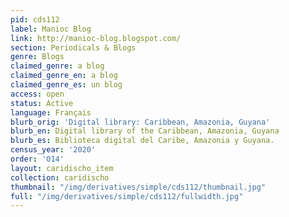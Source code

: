 ```yaml
---
pid: cds112
label: Manioc Blog
link: http://manioc-blog.blogspot.com/
section: Periodicals & Blogs
genre: Blogs
claimed_genre: a blog
claimed_genre_en: a blog
claimed_genre_es: un blog
access: open
status: Active
language: Français
blurb_orig: 'Digital library: Caribbean, Amazonia, Guyana'
blurb_en: Digital library of the Caribbean, Amazonia, Guyana
blurb_es: Biblioteca digital del Caribe, Amazonia y Guyana.
census_year: '2020'
order: '014'
layout: caridischo_item
collection: caridischo
thumbnail: "/img/derivatives/simple/cds112/thumbnail.jpg"
full: "/img/derivatives/simple/cds112/fullwidth.jpg"
---
```

